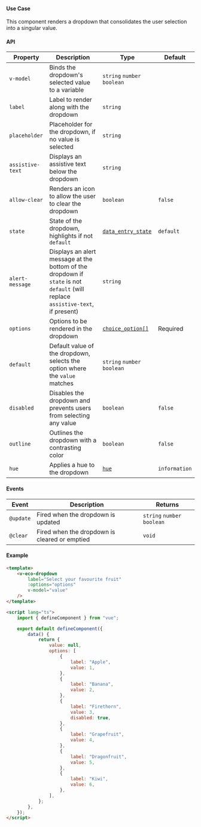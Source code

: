 #### Use Case

This component renders a dropdown that consolidates the user selection into a singular value.

#### API

| Property         | Description                                                                                                                     | Type                                          | Default       |
| ---------------- | ------------------------------------------------------------------------------------------------------------------------------- | --------------------------------------------- | ------------- |
| `v-model`        | Binds the dropdown's selected value to a variable                                                                               | `string` `number` `boolean`                   |               |
| `label`          | Label to render along with the dropdown                                                                                         | `string`                                      |               |
| `placeholder`    | Placeholder for the dropdown, if no value is selected                                                                           | `string`                                      |               |
| `assistive-text` | Displays an assistive text below the dropdown                                                                                   | `string`                                      |               |
| `allow-clear`    | Renders an icon to allow the user to clear the dropdown                                                                         | `boolean`                                     | `false`       |
| `state`          | State of the dropdown, highlights if not `default`                                                                              | [`data_entry_state`](/types#data-entry-state) | `default`     |
| `alert-message`  | Displays an alert message at the bottom of the dropdown if `state` is not `default` (will replace `assistive-text`, if present) | `string`                                      |               |
| `options`        | Options to be rendered in the dropdown                                                                                          | [`choice_option[]`](/types#choice-option)     | Required      |
| `default`        | Default value of the dropdown, selects the option where the `value` matches                                                     | `string` `number` `boolean`                   |               |
| `disabled`       | Disables the dropdown and prevents users from selecting any value                                                               | `boolean`                                     | `false`       |
| `outline`        | Outlines the dropdown with a contrasting color                                                                                  | `boolean`                                     | `false`       |
| `hue`            | Applies a hue to the dropdown                                                                                                   | [`hue`](/types#hue)                           | `information` |

#### Events

| Event     | Description                                   | Returns                     |
| --------- | --------------------------------------------- | --------------------------- |
| `@update` | Fired when the dropdown is updated            | `string` `number` `boolean` |
| `@clear`  | Fired when the dropdown is cleared or emptied | `void`                      |

#### Example

```html
<template>
	<v-eco-dropdown
		label="Select your favourite fruit"
		:options="options"
		v-model="value"
	/>
</template>

<script lang="ts">
	import { defineComponent } from "vue";

	export default defineComponent({
		data() {
			return {
				value: null,
				options: [
					{
						label: "Apple",
						value: 1,
					},
					{
						label: "Banana",
						value: 2,
					},
					{
						label: "Firethorn",
						value: 3,
						disabled: true,
					},
					{
						label: "Grapefruit",
						value: 4,
					},
					{
						label: "Dragonfruit",
						value: 5,
					},
					{
						label: "Kiwi",
						value: 6,
					},
				],
			};
		},
	});
</script>
```

